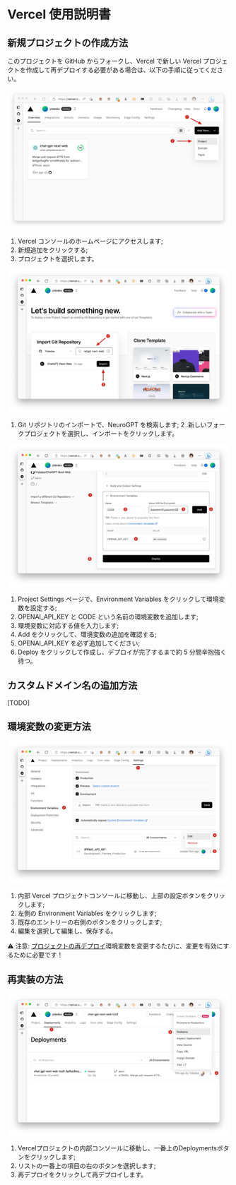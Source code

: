 # Vercel 使用説明書

## 新規プロジェクトの作成方法

このプロジェクトを GitHub からフォークし、Vercel で新しい Vercel プロジェクトを作成して再デプロイする必要がある場合は、以下の手順に従ってください。

![vercel-create-1](./images/vercel/vercel-create-1.jpg)

1.  Vercel コンソールのホームページにアクセスします;
2.  新規追加をクリックする;
3.  プロジェクトを選択します。

![vercel-create-2](./images/vercel/vercel-create-2.jpg)

1.  Git リポジトリのインポートで、NeuroGPT を検索します;
2  .新しいフォークプロジェクトを選択し、インポートをクリックします。

![vercel-create-3](./images/vercel/vercel-create-3.jpg)

1.  Project Settings ページで、Environment Variables をクリックして環境変数を設定する;
2.  OPENAI_API_KEY と CODE という名前の環境変数を追加します;
3.  環境変数に対応する値を入力します;
4.  Add をクリックして、環境変数の追加を確認する;
5.  OPENAI_API_KEY を必ず追加してください;
6.  Deploy をクリックして作成し、デプロイが完了するまで約 5 分間辛抱強く待つ。

## カスタムドメイン名の追加方法

\[TODO]

## 環境変数の変更方法

![vercel-env-edit](./images/vercel/vercel-env-edit.jpg)

1.  内部 Vercel プロジェクトコンソールに移動し、上部の設定ボタンをクリックします;
2.  左側の Environment Variables をクリックします;
3.  既存のエントリーの右側のボタンをクリックします;
4.  編集を選択して編集し、保存する。

⚠️️ 注意: [プロジェクトの再デプロイ](#再実装の方法)環境変数を変更するたびに、変更を有効にするために必要です！

## 再実装の方法

![vercel-redeploy](./images/vercel/vercel-redeploy.jpg)

1.  Vercelプロジェクトの内部コンソールに移動し、一番上のDeploymentsボタンをクリックします;
2.  リストの一番上の項目の右のボタンを選択します;
3.  再デプロイをクリックして再デプロイします。
